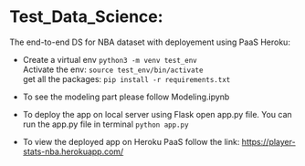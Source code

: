 # Test_Data_Science:

The end-to-end DS for NBA dataset with deployement using PaaS Heroku:   

- Create a virtual env `python3 -m venv test_env`  
  Activate the env: `source test_env/bin/activate`  
  get all the packages: `pip install -r requirements.txt`

- To see the modeling part please follow Modeling.ipynb  

- To deploy the app on local server using Flask open app.py file. You can run the app.py file in terminal `python app.py`  

- To view the deployed app on Heroku PaaS follow the link: https://player-stats-nba.herokuapp.com/


